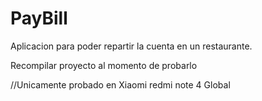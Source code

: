 # PayBill
Aplicacion para poder repartir la cuenta en un restaurante.

Recompilar proyecto al momento de probarlo

//Unicamente probado en Xiaomi redmi note 4 Global
